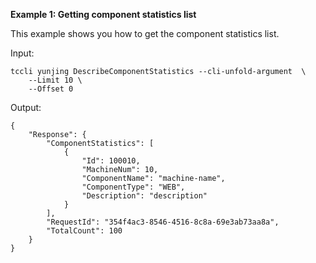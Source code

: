 **Example 1: Getting component statistics list**

This example shows you how to get the component statistics list.

Input: 

```
tccli yunjing DescribeComponentStatistics --cli-unfold-argument  \
    --Limit 10 \
    --Offset 0
```

Output: 
```
{
    "Response": {
        "ComponentStatistics": [
            {
                "Id": 100010,
                "MachineNum": 10,
                "ComponentName": "machine-name",
                "ComponentType": "WEB",
                "Description": "description"
            }
        ],
        "RequestId": "354f4ac3-8546-4516-8c8a-69e3ab73aa8a",
        "TotalCount": 100
    }
}
```


